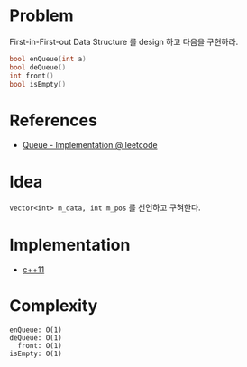 # Problem

First-in-First-out Data Structure 를 design 하고 
다음을 구현하라.

```c
bool enQueue(int a)
bool deQueue()
int front()
bool isEmpty()
```

# References

* [Queue - Implementation @
  leetcode](https://leetcode.com/explore/learn/card/queue-stack/228/first-in-first-out-data-structure/1366/)

# Idea

`vector<int> m_data, int m_pos` 를 선언하고 구혀한다.

# Implementation

* [c++11](a.cpp)

# Complexity

```
enQueue: O(1)
deQueue: O(1)
  front: O(1)
isEmpty: O(1)
```
